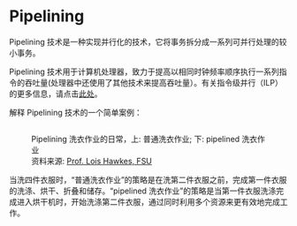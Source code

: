 # Pipelining

Pipelining 技术是一种实现并行化的技术，它将事务拆分成一系列可并行处理的较小事务。

Pipelining 技术用于计算机处理器，致力于提高以相同时钟频率顺序执行一系列指令的吞吐量(处理器中还使用了其他技术来提高吞吐量）。有关指令级并行（ILP）的更多信息，请点击[此处](https://en.wikipedia.org/wiki/Instruction_pipelining)。

解释 Pipelining 技术的一个简单案例：

<figure><img src="https://3402452340-files.gitbook.io/~/files/v0/b/gitbook-x-prod.appspot.com/o/spaces%2FPaHQrSOuX4vToXCmyjn9%2Fuploads%2FKYb18Igx3akjuUxH9M7h%2F001_.png?alt=media&#x26;token=0672f963-f31f-4aa0-a9d8-614419031df8" alt=""><figcaption><p>Pipelining 洗衣作业的日常，上: 普通洗衣作业; 下: pipelined 洗衣作业<br>资料来源: <a href="https://www.cs.fsu.edu/~hawkes/cda3101lects/chap6/index.html?$$$F6.1.html$$$">Prof. Lois Hawkes, FSU</a></p></figcaption></figure>

当洗四件衣服时，“普通洗衣作业”的策略是在洗第二件衣服之前，完成第一件衣服的洗涤、烘干、折叠和储存。“pipelined 洗衣作业”的策略是当第一件衣服洗涤完成进入烘干机时，开始洗涤第二件衣服，通过同时利用多个资源来更有效地完成工作。
